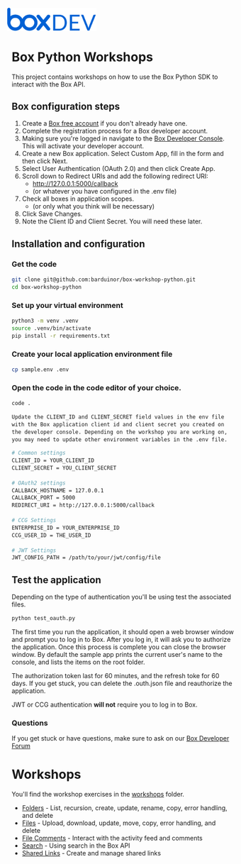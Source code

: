 <img src="images/box-dev-logo.png" 
alt= “box-dev-logo” 
style="margin-left:-10px;"
width=40%;>


# Box Python Workshops
This project contains workshops on how to use the Box Python SDK to interact with the Box API.


## Box configuration steps

1. Create a [Box free account](https://www.box.com/pricing/individual) if you don't already have one.
2. Complete the registration process for a Box developer account.
3. Making sure you're logged in navigate to the [Box Developer Console](https://app.box.com/developers/console). This will activate your developer account.
4. Create a new Box application. Select Custom App, fill in the form and then click Next.
5. Select User Authentication (OAuth 2.0) and then click Create App.
6. Scroll down to Redirect URIs and add the following redirect URI:
    - http://127.0.0.1:5000/callback
    - (or whatever you have configured in the .env file)
7. Check all boxes in application scopes.
    - (or only what you think will be necessary)
8. Click Save Changes.
9. Note the Client ID and Client Secret. You will need these later.

## Installation and configuration

### Get the code
```bash
git clone git@github.com:barduinor/box-workshop-python.git
cd box-workshop-python
```

### Set up your virtual environment
```bash
python3 -m venv .venv
source .venv/bin/activate
pip install -r requirements.txt
```

### Create your local application environment file
```bash
cp sample.env .env
```

### Open the code in the code editor of your choice.
```
code .
```

`Update the CLIENT_ID and CLIENT_SECRET field values in the env file with the Box application client id and client secret you created on the developer console.
Depending on the workshop you are working on, you may need to update other environment variables in the .env file.`
```bash
# Common settings
CLIENT_ID = YOUR_CLIENT_ID
CLIENT_SECRET = YOU_CLIENT_SECRET

# OAuth2 settings
CALLBACK_HOSTNAME = 127.0.0.1
CALLBACK_PORT = 5000
REDIRECT_URI = http://127.0.0.1:5000/callback

# CCG Settings
ENTERPRISE_ID = YOUR_ENTERPRISE_ID
CCG_USER_ID = THE_USER_ID

# JWT Settings
JWT_CONFIG_PATH = /path/to/your/jwt/config/file
```

## Test the application 
Depending on the type of authentication you'll be using test the associated files.

```bash
python test_oauth.py
```

The first time you run the application, it should open a web browser window and prompt you to log in to Box. 
After you log in, it will ask you to authorize the application.
Once this process is complete you can close the browser window.
By default the sample app prints the current user's name to the console, and lists the items on the root folder.

The authorization token last for 60 minutes, and the refresh toke for 60 days.
If you get stuck, you can delete the .outh.json file and reauthorize the application.

JWT or CCG authentication **will not** require you to log in to Box.

### Questions
If you get stuck or have questions, make sure to ask on our [Box Developer Forum](https://forum.box.com/c/box-platform/box-workshops/50)

# Workshops
You'll find the workshop exercises in the [workshops](workshops) folder.
* [Folders](workshops/folders/folders.md) - List, recursion, create, update, rename, copy, error handling, and delete
* [Files](workshops/files/files.md) - Upload, download, update, move, copy, error handling, and delete
* [File Comments](workshops/comments/comments.md) - Interact with the activity feed and comments
* [Search](workshops/search/search.md) - Using search in the Box API
* [Shared Links](workshops/shared_links/shared_links.md) - Create and manage shared links

